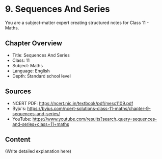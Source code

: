 # 9. Sequences And Series

You are a subject-matter expert creating structured notes for Class 11 - Maths.

## Chapter Overview
- Title: Sequences And Series
- Class: 11
- Subject: Maths
- Language: English
- Depth: Standard school level

## Sources
- NCERT PDF: https://ncert.nic.in/textbook/pdf/mesc1109.pdf
- Byju's: https://byjus.com/ncert-solutions-class-11-maths/chapter-9-sequences-and-series/
- YouTube: https://www.youtube.com/results?search_query=sequences-and-series+class+11+maths

## Content
(Write detailed explanation here)
